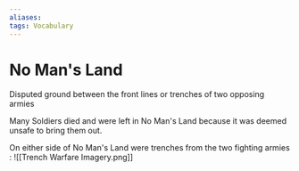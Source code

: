 ```yaml
---
aliases: 
tags: Vocabulary 
---
```

# No Man's Land
Disputed ground between the front lines or trenches of two opposing armies

Many Soldiers died and were left in No Man's Land because it was deemed unsafe to bring them out.

On either side of No Man's Land were trenches from the two fighting armies :
![[Trench Warfare Imagery.png]]